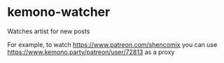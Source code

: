 # kemono-watcher
Watches artist for new posts 

For example, to watch https://www.patreon.com/shencomix you can use https://www.kemono.party/patreon/user/72813 as a proxy
